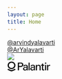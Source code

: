 ```yaml
---
layout: page
title: Home
---
```


<div class="social-container">
    <div class="social">
        <div class="icons">
            <i class="fab fa-linkedin-in"></i>
        </div>
        <div class="media">
             <a href="https://www.linkedin.com/in/arvindyalavarti/">@arvindyalavarti</a>
        </div>
    </div>
    <div class="social">
        <div class="icons">
            <i class="fa-brands fa-github"></i>
        </div>
        <div class="media">
             <a href="https://github.com/ArYalavarti/">@ArYalavarti</a>
        </div>
    </div>
    <div class="social">
        <div class="icons">
            <i class="fas fa-university"></i>
        </div>
        <div class="media">
             <img src="static/images/brown.png" width="100px" />
        </div>
    </div>
    <div class="social">
        <div class="icons">
            <i class="fa-solid fa-briefcase"></i>
        </div>
        <div class="media">
             <img src="static/images/palantir-2.png" width="100px"/>
        </div>
    </div>
</div>
